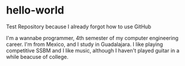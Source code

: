 # hello-world
Test Repository because I already forgot how to use GitHub

I'm a wannabe programmer, 4th semester of my computer engineering career. I'm from Mexico, and I study in Guadalajara. I like playing competitive SSBM and I like music, although I haven't played guitar in a while beacuse of college.
